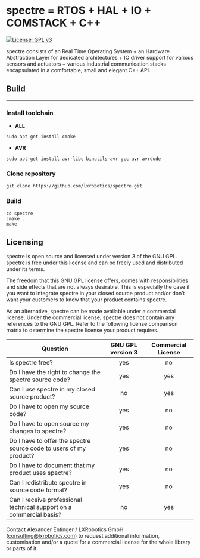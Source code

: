 spectre = RTOS + HAL + IO + COMSTACK + C++
==========================================
[![License: GPL v3](https://img.shields.io/badge/License-GPL%20v3-blue.svg)](https://github.com/lxrobotics/spectre/blob/master/LICENSE)

spectre consists of an Real Time Operating System + an Hardware Abstraction Layer for dedicated architectures + IO driver support for various sensors and actuators + various industrial communication stacks encapsulated in a comfortable, small and elegant C++ API.

## Build
---
### Install toolchain ###
* **ALL**
```
sudo apt-get install cmake
```
* **AVR**
```
sudo apt-get install avr-libc binutils-avr gcc-avr avrdude
```
### Clone repository
```
git clone https://github.com/lxrobotics/spectre.git
```
### Build
```
cd spectre
cmake .
make
```

## Licensing

spectre is open source and licensed under version 3 of the GNU GPL. spectre is free under this license and can be freely used and distributed under its terms.

The freedom that this GNU GPL license offers, comes with responsibilities and side effects that are not always desirable. This is especially the case if you want to integrate spectre in your closed source product and/or don’t want your customers to know that your product contains spectre.

As an alternative, spectre can be made available under a commercial license. Under the commercial license, spectre does not contain any references to the GNU GPL. Refer to the following license comparison matrix to determine the spectre license your product requires.

| Question                                                            | GNU GPL version 3 | Commercial License |
| ------------------------------------------------------------------- |:-----------------:|:------------------:|
| Is spectre free?                                                    | yes               | no                 |
| Do I have the right to change the spectre source code?	            | yes               | yes                |
| Can I use spectre in my closed source product?	                    | no                | yes                |
| Do I have to open my source code?	                                  | yes               | no                 |
| Do I have to open source my changes to spectre?	                    | yes               | no                 |
| Do I have to offer the spectre source code to users of my product?	| yes               | no                 |
| Do I have to document that my product uses spectre?	                | yes               | no                 |
| Can I redistribute spectre in source code format?	                  | yes               | no                 |
| Can I receive professional technical support on a commercial basis? | no                | yes                |

Contact Alexander Entinger / LXRobotics GmbH ([consulting@lxrobotics.com](mailto:consulting@lxrobotics.com)) to request additional information, customisation and/or a quote for a commercial license for the whole library or parts of it.
